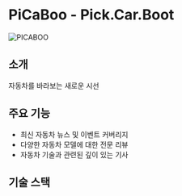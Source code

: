 # PiCaBoo - Pick.Car.Boot

![PICABOO](https://www.google.co.kr/images/branding/googlelogo/1x/googlelogo_color_272x92dp.png)

## 소개

자동차를 바라보는 새로운 시선

## 주요 기능

- 최신 자동차 뉴스 및 이벤트 커버리지
- 다양한 자동차 모델에 대한 전문 리뷰
- 자동차 기술과 관련된 깊이 있는 기사

## 기술 스택


